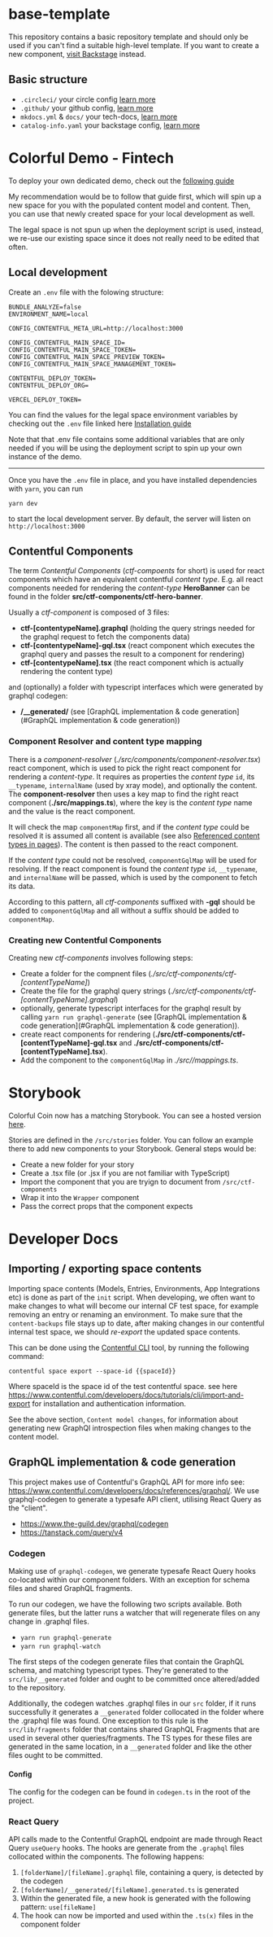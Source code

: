 # base-template

This repository contains a basic repository template and should only be used if you can't find a suitable high-level template. If you want to create a new component, [visit Backstage](https://contentful.roadie.so/cd-scaffolder/new-component) instead.

## Basic structure

- `.circleci/` your circle config [learn more](https://contentful.roadie.so/catalog/default/system/circleci)
- `.github/` your github config, [learn more](https://contentful.roadie.so/catalog/default/system/github)
- `mkdocs.yml` & `docs/` your tech-docs, [learn more](https://contentful.roadie.so/catalog/default/system/documentation)
- `catalog-info.yaml` your backstage config, [learn more](https://contentful.roadie.so/catalog/default/system/backstage)

# Colorful Demo - Fintech

To deploy your own dedicated demo, check out the [following guide](https://contentful.atlassian.net/wiki/spaces/MAR/pages/2080309537/Colorful+Coin+setup+guide)

My recommendation would be to follow that guide first, which will spin up a new space for you with the populated content model and content. Then, you can use that newly created space for your local development as well.

The legal space is not spun up when the deployment script is used, instead, we re-use our existing space since it does not really need to be edited that often.

## Local development

Create an `.env` file with the folowing structure:

```
BUNDLE_ANALYZE=false
ENVIRONMENT_NAME=local

CONFIG_CONTENTFUL_META_URL=http://localhost:3000

CONFIG_CONTENTFUL_MAIN_SPACE_ID=
CONFIG_CONTENTFUL_MAIN_SPACE_TOKEN=
CONFIG_CONTENTFUL_MAIN_SPACE_PREVIEW_TOKEN=
CONFIG_CONTENTFUL_MAIN_SPACE_MANAGEMENT_TOKEN=

CONTENTFUL_DEPLOY_TOKEN=
CONTENTFUL_DEPLOY_ORG=

VERCEL_DEPLOY_TOKEN=
```

You can find the values for the legal space environment variables by checking out the `.env` file linked here [Installation guide](https://contentful.atlassian.net/wiki/spaces/MAR/pages/2080309537/Colorful+Coin+setup+guide#Installing)

Note that that .env file contains some additional variables that are only needed if you will be using the deployment script to spin up your own instance of the demo.

---

Once you have the `.env` file in place, and you have installed dependencies with `yarn`, you can run

```
yarn dev
```

to start the local development server. By default, the server will listen on `http://localhost:3000`

## Contentful Components

The term _Contentful Components_ (_ctf-compoents_ for short) is used for react components which have an equivalent contentful _content type_. E.g. all react components needed for rendering the _content-type_ **HeroBanner** can be found in the folder **src/ctf-components/ctf-hero-banner**.

Usually a _ctf-component_ is composed of 3 files:

- **ctf-[contentypeName].graphql** (holding the query strings needed for the graphql request to fetch the components data)
- **ctf-[contentypeName]-gql.tsx** (react component which executes the graphql query and passes the result to a component for rendering)
- **ctf-[contentypeName].tsx** (the react component which is actually rendering the content type)

and (optionally) a folder with typescript interfaces which were generated by graphql codegen:

- **/\_\_generated/** (see [GraphQL implementation & code generation](#GraphQL implementation & code generation))

### Component Resolver and content type mapping

There is a _component-resolver_ (_./src/components/component-resolver.tsx_) react component, which is used to pick the right react component for rendering a _content-type_. It requires as properties the _content type_ `id`, its `__typename`, `internalName` (used by xray mode), and optionally the content. The **component-resolver** then uses a key map to find the right react component (**./src/mappings.ts**), where the key is the _content type_ name and the value is the react component.

It will check the map `componentMap` first, and if the _content type_ could be resolved it is assumed all content is available (see also [Referenced content types in pages](#referenced-content-types-in-pages)). The content is then passed to the react component.

If the _content type_ could not be resolved, `componentGqlMap` will be used for resolving. If the react component is found the _content type_ `id`, `__typename`, and `internalName` will be passed, which is used by the component to fetch its data.

According to this pattern, all _ctf-components_ suffixed with **-gql** should be added to `componentGqlMap` and all without a suffix should be added to `componentMap`.

### Creating new Contentful Components

Creating new _ctf-components_ involves following steps:

- Create a folder for the compnent files (_./src/ctf-components/ctf-[contentTypeName]_)
- Create the file for the graphql query strings (_./src/ctf-components/ctf-[contentTypeName].graphql_)
- optionally, generate typescript interfaces for the graphql result by calling `yarn run graphql-generate` (see [GraphQL implementation & code generation](#GraphQL implementation & code generation)).
- create react components for rendering (**./src/ctf-components/ctf-[contentTypeName]-gql.tsx** and **./src/ctf-components/ctf-[contentTypeName].tsx**).
- Add the component to the `componentGqlMap` in _./src//mappings.ts_.

# Storybook

Colorful Coin now has a matching Storybook. You can see a hosted version [here](https://storybook.coin.colorfuldemo.com/).

Stories are defined in the `/src/stories` folder. You can follow an example there to add new components to your Storybook. General steps would be:

- Create a new folder for your story
- Create a .tsx file (or .jsx if you are not familiar with TypeScript)
- Import the component that you are tryign to document from `/src/ctf-components`
- Wrap it into the `Wrapper` component
- Pass the correct props that the component expects

# Developer Docs

## Importing / exporting space contents

Importing space contents (Models, Entries, Environments, App Integrations etc) is done as part of the `init` script. When developing, we often want to make changes to what will become our internal CF test space, for example removing an entry or renaming an environment. To make sure that the `content-backups` file stays up to date, after making changes in our contentful internal test space, we should _re-export_ the updated space contents.

This can be done using the [Contentful CLI](https://www.contentful.com/developers/docs/tutorials/cli/installation/) tool, by running the following command:

`contentful space export --space-id {{spaceId}}`

Where spaceId is the space id of the test contentful space. see here https://www.contentful.com/developers/docs/tutorials/cli/import-and-export for installation and authentication information.

See the above section, `Content model changes`, for information about generating new GraphQl introspection files when making changes to the content model.

## GraphQL implementation & code generation

This project makes use of Contentful's GraphQL API for more info see: https://www.contentful.com/developers/docs/references/graphql/. We use graphql-codegen to generate a typesafe API client, utilising React Query as the "client".

- https://www.the-guild.dev/graphql/codegen
- https://tanstack.com/query/v4

### Codegen

Making use of `graphql-codegen`, we generate typesafe React Query hooks co-located within our component folders. With an exception for schema files and shared GraphQL fragments.

To run our codegen, we have the following two scripts available. Both generate files, but the latter runs a watcher that will regenerate files on any change in .graphql files.

- `yarn run graphql-generate`
- `yarn run graphql-watch`

The first steps of the codegen generate files that contain the GraphQL schema, and matching typescript types. They're generated to the `src/lib/__generated` folder and ought to be committed once altered/added to the repository.

Additionally, the codegen watches .graphql files in our `src` folder, if it runs successfully it generates a `__generated` folder collocated in the folder where the .graphql file was found. One exception to this rule is the `src/lib/fragments` folder that contains shared GraphQL Fragments that are used in several other queries/fragments. The TS types for these files are generated in the same location, in a `__generated` folder and like the other files ought to be committed.

#### Config

The config for the codegen can be found in `codegen.ts` in the root of the project.

### React Query

API calls made to the Contentful GraphQL endpoint are made through React Query `useQuery` hooks. The hooks are generate from the `.graphql` files collocated within the components. The following happens:

1. `[folderName]/[fileName].graphql` file, containing a query, is detected by the codegen
2. `[folderName]/__generated/[fileName].generated.ts` is generated
3. Within the generated file, a new hook is generated with the following pattern: `use[fileName]`
4. The hook can now be imported and used within the `.ts(x)` files in the component folder
